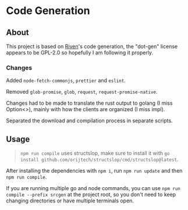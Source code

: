# Code Generation

## About

This project is based on [Riven](https://github.com/MingweiSamuel/Riven/)'s code generation, the "dot-gen" license appears to be GPL-2.0 so hopefully I am following it properly.

### Changes

Added `node-fetch-commonjs`, `prettier` and `eslint`.

Removed `glob-promise`, `glob`, `request`, `request-promise-native`.

Changes had to be made to translate the rust output to golang (I miss Option<>), mainly with how the clients are organized (I miss impl).

Separated the download and compilation process in separate scripts.

## Usage

> `npm run compile` uses structslop, make sure to install it with `go install github.com/orijtech/structslop/cmd/structslop@latest`.

After installing the dependencies with `npm i`, run `npm run update` and then `npm run compile`.

If you are running multiple go and node commands, you can use `npm run compile --prefix srcgen` at the project root, so you don't need to keep changing directories or have multiple terminals open.
